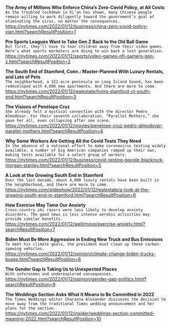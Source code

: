 **The Army of Millions Who Enforce China’s Zero-Covid Policy, at All Costs**\
`As the troubled lockdown in Xi’an has shown, many Chinese people remain willing to work diligently toward the government’s goal of eliminating the virus, no matter the consequences.`\
https://nytimes.com/2022/01/12/business/china-zero-covid-policy-xian.html?searchResultPosition=1

**Pro Sports Leagues Want to Take Gen Z Back to the Old Ball Game**\
`But first, they’ll have to tear children away from their video games. Here’s what sports marketers are doing to win back a lost generation.`\
https://nytimes.com/2022/01/12/sports/video-games-nfl-gamers-gen-z.html?searchResultPosition=2

**The South End of Stamford, Conn.: Master-Planned With Luxury Rentals, and Lots of Pets**\
`The neighborhood, a 322-acre peninsula on Long Island Sound, has been redeveloped with 4,000 new apartments. And there are more to come.`\
https://nytimes.com/2022/01/12/realestate/living-stamford-ct-south-end.html?searchResultPosition=3

**The Visions of Penélope Cruz**\
`She already felt a mystical connection with the director Pedro Almodóvar. For their seventh collaboration, “Parallel Mothers,” she gave her all, even collapsing after one scene.`\
https://nytimes.com/2022/01/12/movies/penelope-cruz-pedro-almodovar-parallel-mothers.html?searchResultPosition=4

**Why Some Workers Are Getting All the Covid Tests They Need**\
`In the absence of a national effort to make coronavirus testing widely available, a number of big American companies ramped up their own, making tests available for a select group of workers.`\
https://nytimes.com/2022/01/12/business/covid-testing-google-blackrock-morgan-stanley.html?searchResultPosition=5

**A Look at the Growing South End in Stamford**\
`Over the last decade, about 4,000 luxury rentals have been built in the neighborhood, and there are more to come.`\
https://nytimes.com/slideshow/2022/01/12/realestate/a-look-at-the-growing-south-end-in-stamford.html?searchResultPosition=6

**How Exercise May Tame Our Anxiety**\
`Cross-country ski racers were less likely to develop anxiety disorders. The good news is less intense aerobic activities may provide similar benefits.`\
https://nytimes.com/2022/01/12/well/move/exercise-anxiety.html?searchResultPosition=7

**Biden Must Be More Aggressive in Ending New Truck and Bus Emissions**\
`To meet his climate goals, the president must clean up these carbon-spewing vehicles. `\
https://nytimes.com/2022/01/12/opinion/climate-change-biden-trucks-buses.html?searchResultPosition=8

**The Gender Gap Is Taking Us to Unexpected Places**\
`With unforeseen and underexplored consequences.`\
https://nytimes.com/2022/01/12/opinion/gender-gap-politics.html?searchResultPosition=9

**The Weddings Section Asks What It Means to Be Committed in 2022**\
`The Times Weddings editor Charanna Alexander discusses the decision to move away from the traditional Times wedding announcement and her plans for the section.`\
https://nytimes.com/2022/01/12/insider/weddings-section-committed-meaning-2022.html?searchResultPosition=10

